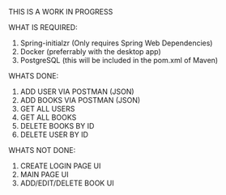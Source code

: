 THIS IS A WORK IN PROGRESS

WHAT IS REQUIRED:
1. Spring-initialzr (Only requires Spring Web Dependencies)
2. Docker (preferrably with the desktop app)
3. PostgreSQL (this will be included in the pom.xml of Maven)


WHATS DONE:
1. ADD USER VIA POSTMAN (JSON)
2. ADD BOOKS VIA POSTMAN (JSON)
3. GET ALL USERS
4. GET ALL BOOKS
5. DELETE BOOKS BY ID
6. DELETE USER BY ID

WHATS NOT DONE:
1. CREATE LOGIN PAGE UI
2. MAIN PAGE UI
3. ADD/EDIT/DELETE BOOK UI
